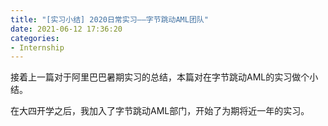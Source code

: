 ```yaml
---
title: "[实习小结] 2020日常实习——字节跳动AML团队"
date: 2021-06-12 17:36:20
categories:
- Internship
---
```


接着上一篇对于阿里巴巴暑期实习的总结，本篇对在字节跳动AML的实习做个小结。
<!-- more -->

在大四开学之后，我加入了字节跳动AML部门，开始了为期将近一年的实习。
